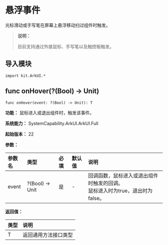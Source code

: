 # 悬浮事件

光标滑动或手写笔在屏幕上悬浮移动扫过组件时触发。

> **说明：**
>
> 目前支持通过外接鼠标、手写笔以及触控板触发。

## 导入模块

```cangjie
import kit.ArkUI.*
```

## func onHover(?(Bool) -> Unit)

```cangjie
func onHover(event: ?(Bool) -> Unit): T
```

**功能：** 鼠标进入或退出组件时，触发该事件。

**系统能力：** SystemCapability.ArkUI.ArkUI.Full

**起始版本：** 22

**参数：**

|参数名|类型|必填|默认值|说明|
|:---|:---|:---|:---|:---|
|event|?(Bool) -> Unit|是|-|回调函数，鼠标进入或退出组件时触发的回调。<br>鼠标进入时为true，退出时为false。|

**返回值：**

|类型|说明|
|:---|:---|
|T|返回通用方法接口类型|